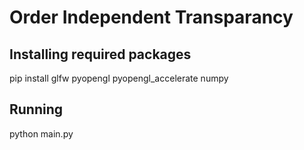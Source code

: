 # Order Independent Transparancy

## Installing required packages
pip install glfw pyopengl pyopengl_accelerate numpy

## Running
python main.py
